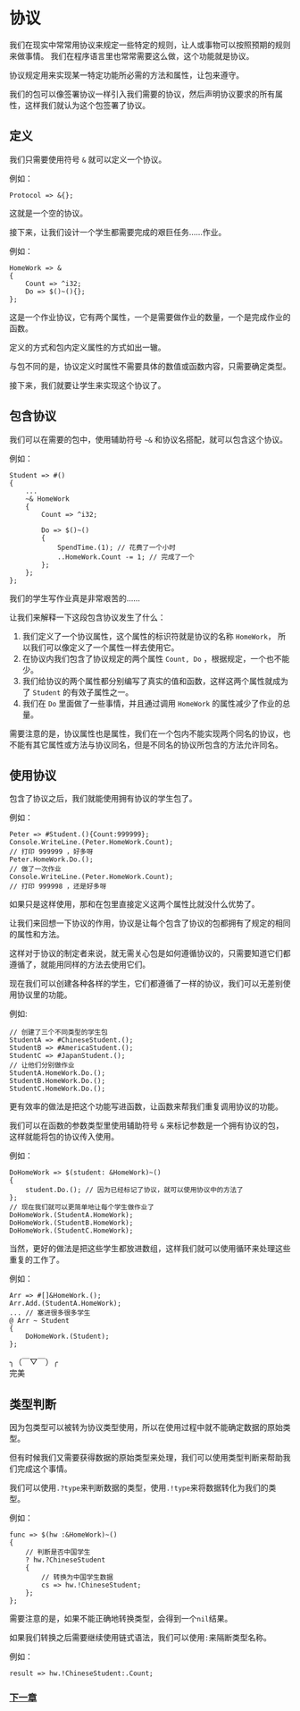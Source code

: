# 协议
我们在现实中常常用协议来规定一些特定的规则，让人或事物可以按照预期的规则来做事情。
我们在程序语言里也常常需要这么做，这个功能就是协议。

协议规定用来实现某一特定功能所必需的方法和属性，让包来遵守。

我们的包可以像签署协议一样引入我们需要的协议，然后声明协议要求的所有属性，这样我们就认为这个包签署了协议。
## 定义
我们只需要使用符号 `&` 就可以定义一个协议。

例如：
```
Protocol => &{};
```
这就是一个空的协议。

接下来，让我们设计一个学生都需要完成的艰巨任务……作业。

例如：
```
HomeWork => &
{
    Count => ^i32;
    Do => $()~(){};
};
```
这是一个作业协议，它有两个属性，一个是需要做作业的数量，一个是完成作业的函数。

定义的方式和包内定义属性的方式如出一辙。

与包不同的是，协议定义时属性不需要具体的数值或函数内容，只需要确定类型。

接下来，我们就要让学生来实现这个协议了。
## 包含协议
我们可以在需要的包中，使用辅助符号 `~&` 和协议名搭配，就可以包含这个协议。

例如：
```
Student => #()
{
    ...
    ~& HomeWork
    {
        Count => ^i32;

        Do => $()~()
        {
            SpendTime.(1); // 花费了一个小时
            ..HomeWork.Count -= 1; // 完成了一个
        };
    };
};
```
我们的学生写作业真是非常艰苦的……

让我们来解释一下这段包含协议发生了什么：
1. 我们定义了一个协议属性，这个属性的标识符就是协议的名称 `HomeWork`， 所以我们可以像定义了一个属性一样去使用它。
1. 在协议内我们包含了协议规定的两个属性 `Count, Do` ，根据规定，一个也不能少。
1. 我们给协议的两个属性都分别编写了真实的值和函数，这样这两个属性就成为了 `Student` 的有效子属性之一。
1. 我们在 `Do` 里面做了一些事情，并且通过调用 `HomeWork` 的属性减少了作业的总量。

需要注意的是，协议属性也是属性，我们在一个包内不能实现两个同名的协议，也不能有其它属性或方法与协议同名，但是不同名的协议所包含的方法允许同名。

## 使用协议
包含了协议之后，我们就能使用拥有协议的学生包了。

例如：
```
Peter => #Student.(){Count:999999};
Console.WriteLine.(Peter.HomeWork.Count); 
// 打印 999999 ，好多呀
Peter.HomeWork.Do.(); 
// 做了一次作业
Console.WriteLine.(Peter.HomeWork.Count); 
// 打印 999998 ，还是好多呀
```
如果只是这样使用，那和在包里直接定义这两个属性比就没什么优势了。

让我们来回想一下协议的作用，协议是让每个包含了协议的包都拥有了规定的相同的属性和方法。

这样对于协议的制定者来说，就无需关心包是如何遵循协议的，只需要知道它们都遵循了，就能用同样的方法去使用它们。

现在我们可以创建各种各样的学生，它们都遵循了一样的协议，我们可以无差别使用协议里的功能。

例如:
```
// 创建了三个不同类型的学生包
StudentA => #ChineseStudent.();
StudentB => #AmericaStudent.();
StudentC => #JapanStudent.();
// 让他们分别做作业
StudentA.HomeWork.Do.();
StudentB.HomeWork.Do.();
StudentC.HomeWork.Do.();
```
更有效率的做法是把这个功能写进函数，让函数来帮我们重复调用协议的功能。

我们可以在函数的参数类型里使用辅助符号 `&` 来标记参数是一个拥有协议的包，这样就能将包的协议传入使用。

例如：
```
DoHomeWork => $(student: &HomeWork)~()
{
    student.Do.(); // 因为已经标记了协议，就可以使用协议中的方法了
};
// 现在我们就可以更简单地让每个学生做作业了
DoHomeWork.(StudentA.HomeWork);
DoHomeWork.(StudentB.HomeWork);
DoHomeWork.(StudentC.HomeWork);
```
当然，更好的做法是把这些学生都放进数组，这样我们就可以使用循环来处理这些重复的工作了。

例如：
```
Arr => #[]&HomeWork.();
Arr.Add.(StudentA.HomeWork);
... // 塞进很多很多学生
@ Arr ~ Student
{
    DoHomeWork.(Student);
};
```
╮（￣▽￣）╭  
完美

## 类型判断
因为包类型可以被转为协议类型使用，所以在使用过程中就不能确定数据的原始类型。

但有时候我们又需要获得数据的原始类型来处理，我们可以使用类型判断来帮助我们完成这个事情。

我们可以使用`.?type`来判断数据的类型，使用`.!type`来将数据转化为我们的类型。

例如：
```
func => $(hw :&HomeWork)~()
{
    // 判断是否中国学生
    ? hw.?ChineseStudent 
    {
        // 转换为中国学生数据
        cs => hw.!ChineseStudent;
    };
};
```
需要注意的是，如果不能正确地转换类型，会得到一个`nil`结果。

如果我们转换之后需要继续使用链式语法，我们可以使用`:`来隔断类型名称。

例如：
```
result => hw.!ChineseStudent:.Count;
```

### [下一章](检查.md)